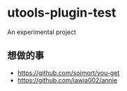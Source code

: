 # utools-plugin-test
An experimental project

## 想做的事
- https://github.com/soimort/you-get
- https://github.com/iawia002/annie
